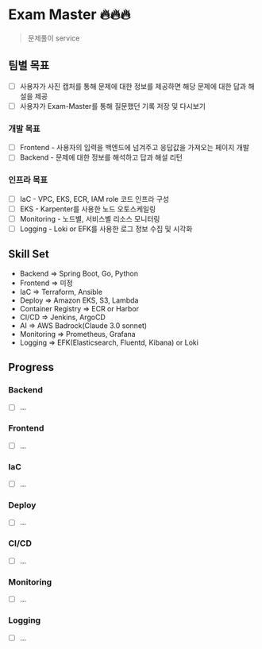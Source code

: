 # Exam Master 🔥🔥🔥

> 문제풀이 service

## 팀별 목표

- [ ] 사용자가 사진 캡처를 통해 문제에 대한 정보를 제공하면 해당 문제에 대한 답과 해설을 제공  
- [ ] 사용자가 Exam-Master를 통해 질문했던 기록 저장 및 다시보기

### 개발 목표

- [ ] Frontend - 사용자의 입력을 백엔드에 넘겨주고 응답값을 가져오는 페이지 개발
- [ ] Backend - 문제에 대한 정보를 해석하고 답과 해설 리턴

### 인프라 목표

- [ ] IaC - VPC, EKS, ECR, IAM role 코드 인프라 구성
- [ ] EKS - Karpenter를 사용한 노드 오토스케일링
- [ ] Monitoring - 노드별, 서비스별 리소스 모니터링
- [ ] Logging - Loki or EFK를 사용한 로그 정보 수집 및 시각화

## Skill Set

- Backend => Spring Boot, Go, Python
- Frontend => 미정
- IaC => Terraform, Ansible
- Deploy => Amazon EKS, S3, Lambda
- Container Registry => ECR or Harbor
- CI/CD => Jenkins, ArgoCD
- AI => AWS Badrock(Claude 3.0 sonnet)
- Monitoring => Prometheus, Grafana
- Logging => EFK(Elasticsearch, Fluentd, Kibana) or Loki

## Progress

### Backend
- [ ] ...

### Frontend
- [ ] ...

### IaC
- [ ] ...

### Deploy
- [ ] ...

### CI/CD
- [ ] ...

### Monitoring
- [ ] ...

### Logging
- [ ] ...


